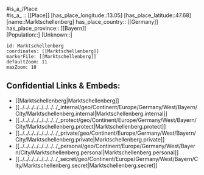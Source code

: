﻿---
location: [47.68,13.05] 
mapzoom: [7,12] 
mapmarker: city 
type: City
tags:
- geo/City


SpocWebEntityId: 34006
isDeleted: false
confidential: public

---
#is_a_/Place  
#is_a_ :: [[Place]] 
[has_place_longitude::13.05] 
[has_place_latitude::47.68] 
[name::Marktschellenberg] 
has_place_country:: [[Germany]]  
has_place_province:: [[Bayern]]  
[Population::] 
[Unknown::] 


```leaflet
id: Marktschellenberg
coordinates: [[Marktschellenberg]] 
markerFile: [[Marktschellenberg]] 
defaultZoom: 11 
maxZoom: 18
```


## Confidential Links & Embeds: 
- [[Marktschellenberg|Marktschellenberg]]  
- [[../../../../../../../../_internal/geo/Continent/Europe/Germany/West/Bayern/City/Marktschellenberg.internal|Marktschellenberg.internal]] 
- [[../../../../../../../../_protect/geo/Continent/Europe/Germany/West/Bayern/City/Marktschellenberg.protect|Marktschellenberg.protect]] 
- [[../../../../../../../../_private/geo/Continent/Europe/Germany/West/Bayern/City/Marktschellenberg.private|Marktschellenberg.private]] 
- [[../../../../../../../../_personal/geo/Continent/Europe/Germany/West/Bayern/City/Marktschellenberg.personal|Marktschellenberg.personal]] 
- [[../../../../../../../../_secret/geo/Continent/Europe/Germany/West/Bayern/City/Marktschellenberg.secret|Marktschellenberg.secret]] 
